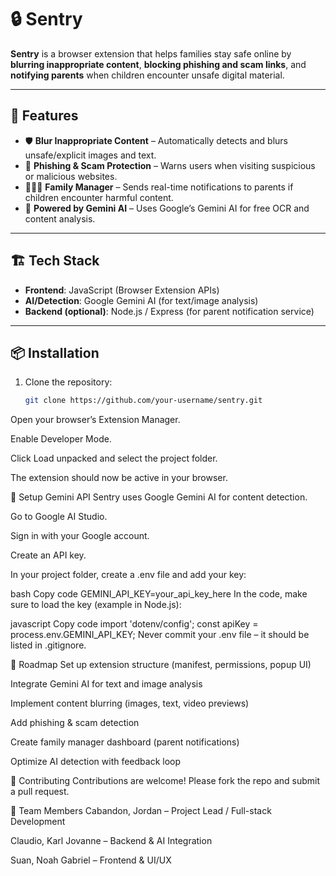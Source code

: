 # 🔒 Sentry

**Sentry** is a browser extension that helps families stay safe online by **blurring inappropriate content**, **blocking phishing and scam links**, and **notifying parents** when children encounter unsafe digital material.  

---

## 🌟 Features
- 🛡️ **Blur Inappropriate Content** – Automatically detects and blurs unsafe/explicit images and text.  
- 🚨 **Phishing & Scam Protection** – Warns users when visiting suspicious or malicious websites.  
- 👨‍👩‍👧 **Family Manager** – Sends real-time notifications to parents if children encounter harmful content.  
- 🤖 **Powered by Gemini AI** – Uses Google’s Gemini AI for free OCR and content analysis.  

---

## 🏗️ Tech Stack
- **Frontend**: JavaScript (Browser Extension APIs)  
- **AI/Detection**: Google Gemini AI (for text/image analysis)  
- **Backend (optional)**: Node.js / Express (for parent notification service)  

---

## 📦 Installation
1. Clone the repository:
   ```bash
   git clone https://github.com/your-username/sentry.git
Open your browser’s Extension Manager.

Enable Developer Mode.

Click Load unpacked and select the project folder.

The extension should now be active in your browser.

🔑 Setup Gemini API
Sentry uses Google Gemini AI for content detection.

Go to Google AI Studio.

Sign in with your Google account.

Create an API key.

In your project folder, create a .env file and add your key:

bash
Copy code
GEMINI_API_KEY=your_api_key_here
In the code, make sure to load the key (example in Node.js):

javascript
Copy code
import 'dotenv/config';
const apiKey = process.env.GEMINI_API_KEY;
Never commit your .env file – it should be listed in .gitignore.

🚧 Roadmap
 Set up extension structure (manifest, permissions, popup UI)

 Integrate Gemini AI for text and image analysis

 Implement content blurring (images, text, video previews)

 Add phishing & scam detection

 Create family manager dashboard (parent notifications)

 Optimize AI detection with feedback loop

🤝 Contributing
Contributions are welcome! Please fork the repo and submit a pull request.

👥 Team Members
Cabandon, Jordan – Project Lead / Full-stack Development

Claudio, Karl Jovanne – Backend & AI Integration

Suan, Noah Gabriel – Frontend & UI/UX